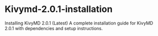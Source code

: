 # Kivymd-2.0.1-installation
Installing KivyMD 2.0.1 (Latest) A complete installation guide for KivyMD 2.0.1 with dependencies and setup instructions.
